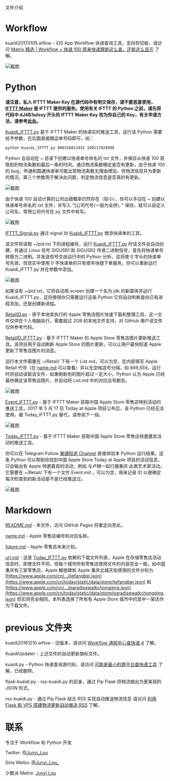 文件介绍

Workflow
===========
kuaidi20170105.wflow -  iOS App Workflow 快递查询工具，支持剪切板，请访问 [Matrix 精选 | Workflow + 快递 100 原来快递既能这么查，还能这么显示](http://sspai.com/36871) 了解。

![截图](/bkP/workflow.jpg)

Python
===========
**请注意，私人 IFTTT Maker Key 在源代码中有明文保存，请不要恶意使用，[IFTTT Maker](https://maker.ifttt.com) 是 IFTTT 提供的服务。使用有关 IFTTT 的 Python 之前，请先将代码中 dJ4B3uIsxy 开头的 IFTTT Maker Key 改为你自己的 Key，有关申请方法，请参考[此处](https://sspai.com/post/39243)。**

[Kuaidi_IFTTT.py](Kuaidi_IFTTT.py) 基于 IFTTT Maker 的快递实时推送工具，运行该 Python 需要给予参数，在后面直接跟运单号码即可，如：
````bash
python Kuaidi_IFTTT.py 600316811932 199217929998
````
Python 会自动在 ~ 目录下创建以快递单号命名的 txt 文件，并保存从快递 100 获取到的物流条数和最后一条的时间。通过物流条数确定是否有更新，由于快递 100 的 bug，申通和圆通快递单可能出现物流条数无理由增加，但物流信息并为更新的情况，第三个参数用于解决此问题，判定物流信息是否真的有更新。

![截图](/bkP/kuaidi.jpg)

由于快递 100 自动计算的公司出错概率仍然存在（较小），你可以手动在 ~ 创建以快递单号命名的 txt 文件，并写入 "[公司代号(一般为全拼), " 保存，就可以自定义公司名，常用公司代号在 py 文件中有写。

![截图](/bkP/nano.png)

[IFTTT_Signal.py](IFTTT_Signal.py) 通过 signal 向 [Kuaidi_IFTTT.py](Kuaidi_IFTTT.py) 增添快递单的工具。

该文件将读取 ~/pid.txt 下的进程编号，运行 [Kuaidi_IFTTT.py](Kuaidi_IFTTT.py) 时该文件会自动创建，并通过 Linux 信号 SIGUSR1 和 SIGUSR2 传递二进制信号，首先将快递单号转换为二进制。并发送信号交由运行中的 Python 分析。这将使 0 字头的快递单号失效，但现实中使用 0 字快递单的只有顺丰快捷下单服务，你可以重新运行 Kuaidi_IFTTT.py 并在参数中添加。

![截图](/bkP/signal.png)

如果没有 ~/pid.txt，它将自动用 screen 创建一个名为 jdk 的新窗体并运行 Kuaidi_IFTTT.py，这将使得你只需要运行这条 Python 它将自动判断是向已有进程添加，还是创建新进程。

[RetailID.py](RetailID.py) - 用于本地库执行的 Apple 零售店图片快速下载和整理工具，这一文件仅供在个人电脑执行，需要超过 2GB 的本地文件支持，对 GitHub 用户该文件仅供参考代码。

[RetailID_IFTTT.py](RetailID_IFTTT.py) - 基于 IFTTT Maker 的 Apple Store 零售店图片更新推送工具。该项目用于自动刷新 Apple Store 的图片更新，可以让用户最快知道 Apple 更新了零售店图片的消息。

运行本文件需要在 ~/Retail/ 下有一个 List.md，可以为空，在内部填写 Apple Retail 代号（在 [name.md](name.md) 可以查看）并以无空格逗号分隔，如 669,559。运行时将自动读取该文件，如果刷新到的图片超过一定大小，Python 认为 Apple 已经最终确定该零售店图片，并自动将 List.md 中的对应店号删去。

![截图](/bkP/retailid.jpg)

[Event_IFTTT.py](Event_IFTTT.py) - 基于 IFTTT Maker 获取中国 Apple Store 零售店特别活动的推送工具，2017 年 5 月 17 日 Today at Apple 项目公布后，该 Python 已经无法使用，被 Today_IFTTT.py 替代，请参阅下一段。

![截图](/bkP/event.jpg)

[Today_IFTTT.py](Today_IFTTT.py) - 基于 IFTTT Maker 获取中国 Apple Store 零售店特邀嘉宾活动的推送工具。

你可以在 Telegram Follow [果铺知道 Channel](https://t.me/ars_teller) 直接体验本 Python 运行结果。这条 Python 可以帮助你找到中国 Apple Store Today at Apple 项目的活动信息，只会输出有 Apple 特邀嘉宾的活动，例如 与卢根一起行摄重庆 此类艺术家活动。它需要在 ~/Retail/ 下有一个文件 Event.md ，可以为空，用来记录 ID 以便确定每次检查到的新活动是不是已经推送过。

![截图](/bkP/todayatapple.jpg)

Markdown
===========
[README.md](http://junyilou.github.io) - 本文件，访问 GitHub Pages 将重定向至此。

[name.md](name.md) - Apple 零售店编号和对应名称。

[future.md](future.md) - Apple 零售店未来计划。

[url.md](url.md) - 这是 [Today_IFTTT.py](Today_IFTTT.py) 依赖的下载文件列表，Apple 在存储零售店活动信息时，即使文件不同，但每个城市所有零售店使用文件的内容完全一致。如中国重庆有三家零售店，Apple 解放碑和 Apple 重庆北城天街使用的文件分别为 [https://www.apple.com/cn/.../jiefangbei.json](https://www.apple.com/cn/today/static/data/store/jiefangbei.json) 和 [https://www.apple.com/cn/.../paradisewalkchongqing.json](https://www.apple.com/cn/today/static/data/store/paradisewalkchongqing.json) 但实则完全相同，本列表选择了所有有 Apple Store 城市中的其中一架店作为下载文件。

previous 文件夹
==========
kuaidi20161210.wflow - 旧版本，请访问 [Workflow 通知中心查快递 4](http://matrix.sspai.com/p/d384dd60) 了解。

KuaidiUpdater - 上述文件的自动更新旗标文件。

kuaidi.py - Python 快递查询源代码，请访问 [可能是最小的跨平台查快递工具](http://matrix.sspai.com/p/d006b320 ) 了解，已经删除。

flask-kuaidi.py - rss-kuaidi.py 的前身，通过 Pip Flask 将物流输出为更美观的 JSON 形式。

rss-kuaidi.py - 通过 Pip Flask 结合 RSS 实现自动推送物流信息 请访问 [利用 Flask 和 VPS 搭建物流更新自动推送 RSS](http://matrix.sspai.com/p/da505de0) 了解。

联系
=======
专注于 Workflow 和 Python 开发

Twitter: [@Junyi_Lou](https://twitter.com/Junyi_Lou "@Junyi_Lou") 

Sina Weibo: [@Junyi_Lou_](https://weibo.com/n/Junyi_Lou_ "@Junyi_Lou_")

少数派 Matrix: [Junyi Lou](http://matrix.sspai.com/p/da7b1760 "Junyi Lou - Matrix")